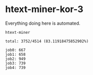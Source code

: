 # htext-miner-kor-3

Everything doing here is automated.

```
htext-miner

total: 3752/4514 (83.11918475852902%)

job0: 667
job1: 658
job2: 949
job3: 739
job4: 739
```